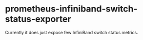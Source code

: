 # prometheus-infiniband-switch-status-exporter

Currently it does just expose few InfiniBand switch status metrics.  

